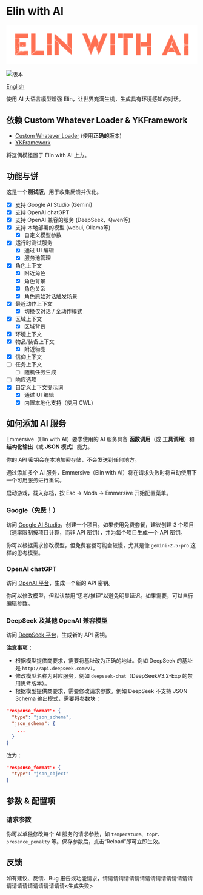 # Elin with AI

![](./assets/Em_banner.png)

![版本](https://img.shields.io/badge/Version-Beta%20Testing-R?style=flat\&labelColor=red\&color=blue)

[English](./README.md)

使用 AI 大语言模型增强 Elin，让世界充满生机，生成具有环境感知的对话。

## 依赖 Custom Whatever Loader & YKFramework

* [Custom Whatever Loader](https://steamcommunity.com/sharedfiles/filedetails/?id=3370512305) (使用**正确的**版本)
* [YKFramework](https://steamcommunity.com/sharedfiles/filedetails/?id=3400020753)

将这俩模组置于 Elin with AI 上方。

## 功能与饼

这是一个**测试版**，用于收集反馈并优化。

* [x] 支持 Google AI Studio (Gemini)
* [x] 支持 OpenAI chatGPT
* [x] 支持 OpenAI 兼容的服务 (DeepSeek、Qwen等)
* [x] 支持 本地部署的模型 (webui, Ollama等)
    * [x] 自定义模型参数
* [x] 运行时测试服务
    * [x] 通过 UI 编辑
    * [x] 服务池管理
* [x] 角色上下文
    * [x] 附近角色
    * [x] 角色背景
    * [x] 角色关系
    * [x] 角色原始对话触发场景
* [x] 最近动作上下文
    * [x] 切换仅对话 / 全动作模式
* [x] 区域上下文
    * [x] 区域背景
* [x] 环境上下文
* [x] 物品/装备上下文
    * [x] 附近物品
* [x] 信仰上下文
* [ ] 任务上下文
    * [ ] 随机任务生成
* [ ] 响应选项
* [x] 自定义上下文提示词
    * [x] 通过 UI 编辑
    * [x] 内置本地化支持（使用 CWL）

## 如何添加 AI 服务

Emmersive（Elin with AI）要求使用的 AI 服务具备 **函数调用**（或 **工具调用**）和 **结构化输出**（或 **JSON 模式**）能力。

你的 API 密钥会在本地加密存储，不会发送到任何地方。

通过添加多个 AI 服务，Emmersive（Elin with AI）将在请求失败时将自动使用下一个可用服务进行重试。

启动游戏，载入存档，按 Esc → Mods → Emmersive 开始配置菜单。

### Google（免费！）

访问 [Google AI Studio](https://aistudio.google.com/projects)，创建一个项目。如果使用免费套餐，建议创建 3 个项目（速率限制按项目计算，而非
API 密钥），并为每个项目生成一个 API 密钥。

你可以根据需求修改模型，但免费套餐可能会较慢，尤其是像 `gemini-2.5-pro` 这样的思考模型。

### OpenAI chatGPT

访问 [OpenAI 平台](https://platform.openai.com/api-keys)，生成一个新的 API 密钥。

你可以修改模型，但默认禁用“思考/推理”以避免明显延迟。如果需要，可以自行编辑参数。

### DeepSeek 及其他 OpenAI 兼容模型

访问 [DeepSeek 平台](https://platform.deepseek.com/api_keys)，生成新的 API 密钥。

**注意事项：**

* 根据模型提供商要求，需要将基址改为正确的地址。例如 DeepSeek 的基址是 `http://api.deepseek.com/v1`。
* 修改模型名称为对应服务，例如 `deepseek-chat`（DeepSeekV3.2-Exp 的禁用思考版本）。
* 根据模型提供商要求，需要修改请求参数。例如 DeepSeek 不支持 JSON Schema 输出模式，需要将参数块：

```json
"response_format": {
  "type": "json_schema",
  "json_schema": {
    ...
  }
}
```

改为：

```json
"response_format": {
  "type": "json_object"
}
```

## 参数 & 配置项

### 请求参数

你可以单独修改每个 AI 服务的请求参数，如 `temperature`、`topP`、`presence_penalty` 等。保存参数后，点击“Reload”即可立即生效。

## 反馈

如有建议、反馈、Bug 报告或功能请求，请请请请请请请请请请请请请请请请请请请请请请请请请请请请<生成失败>
